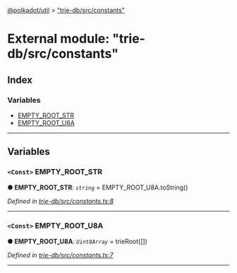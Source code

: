 [@polkadot/util](../README.md) > ["trie-db/src/constants"](../modules/_trie_db_src_constants_.md)

# External module: "trie-db/src/constants"

## Index

### Variables

* [EMPTY_ROOT_STR](_trie_db_src_constants_.md#empty_root_str)
* [EMPTY_ROOT_U8A](_trie_db_src_constants_.md#empty_root_u8a)

---

## Variables

<a id="empty_root_str"></a>

### `<Const>` EMPTY_ROOT_STR

**● EMPTY_ROOT_STR**: *`string`* =  EMPTY_ROOT_U8A.toString()

*Defined in [trie-db/src/constants.ts:8](https://github.com/polkadot-js/util/blob/7550b44/packages/trie-db/src/constants.ts#L8)*

___
<a id="empty_root_u8a"></a>

### `<Const>` EMPTY_ROOT_U8A

**● EMPTY_ROOT_U8A**: *`Uint8Array`* =  trieRoot([])

*Defined in [trie-db/src/constants.ts:7](https://github.com/polkadot-js/util/blob/7550b44/packages/trie-db/src/constants.ts#L7)*

___

